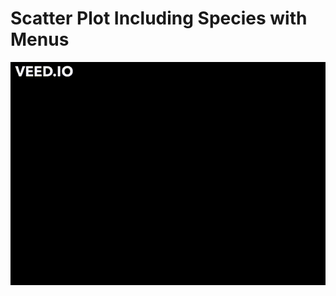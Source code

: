 # Scatter Plot Including Species with Menus

![](https://github.com/manuelm1209/Scatter-Plot-Including-Species-with-Menus/blob/main/Scatter-Plot-With-Menus.gif)
